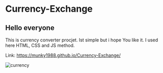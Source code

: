 # Currency-Exchange
## Hello everyone
This is currency converter procjet.
Ist simple but i hope You like it.
I used here HTML, CSS and JS method.

Link: https://munky1988.github.io/Currency-Exchange/

![currency](https://github.com/munky1988/Currency-Exchange/blob/main/images/Currency%20Converter%20by%20munky-1988.png?raw=true)
